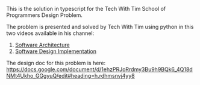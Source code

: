This is the solution in typescript for the Tech With Tim School of Programmers Design Problem.

The problem is presented and solved by Tech With Tim using python in this two videos available in his channel:

1.  <a href="https://www.youtube.com/watch?v=FLtqAi7WNBY&t=168s"> Software Architecture </aa>
2.  <a href="https://www.youtube.com/watch?v=6thjSbJcoUc">Software Design Implementation</a>

The design doc for this problem is here: https://docs.google.com/document/d/1ehzPRJoRrdmy3Bu9h9BQk6_4Q18dNMt4Ukho_GGgyuQ/edit#heading=h.rdhmsnvj4yy8
